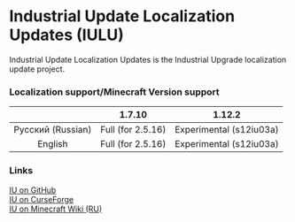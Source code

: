 # Industrial Update Localization Updates (IULU)
Industrial Update Localization Updates is the Industrial Upgrade localization update project. 

### Localization support/Minecraft Version support

|                   | 1.7.10            | 1.12.2 
| :---------------: |:-----------------:| :---------------------:
| Русский (Russian) | Full (for 2.5.16) | Experimental (s12iu03a)
| English           | Full (for 2.5.16) | Experimental (s12iu03a)


### Links
[IU on GitHub](https://github.com/ZelGimi/industrialupgrade "ZelGimi/industrialupgrade")<br>
[IU on CurseForge](https://www.curseforge.com/minecraft/mc-mods/industrial-upgrade "Industrial Upgrade")<br>
[IU on Minecraft Wiki (RU)](https://minecraft.fandom.com/ru/wiki/Industrial_Upgrade "Industrial Upgrade")
